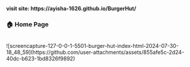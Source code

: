 
<h4> visit site: https://ayisha-1626.github.io/BurgerHut/</h4>
<h3> 🏠 Home Page</h3>
<br>
![screencapture-127-0-0-1-5501-burger-hut-index-html-2024-07-30-18_48_59](https://github.com/user-attachments/assets/855afe5c-2d24-40dc-b623-1bd8326f9892)
